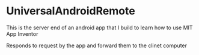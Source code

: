 UniversalAndroidRemote
======================

This is the server end of an android app that I build to learn how to use
MIT App Inventor

Responds to request by the app and forward them to the clinet computer